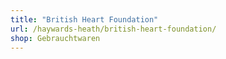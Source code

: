 ```yaml
---
title: "British Heart Foundation"
url: /haywards-heath/british-heart-foundation/
shop: Gebrauchtwaren
---
```

